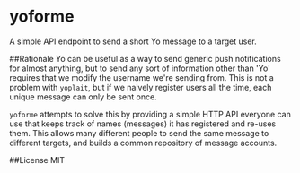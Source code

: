 # yoforme
A simple API endpoint to send a short Yo message to a target user.

##Rationale
Yo can be useful as a way to send generic push notifications for almost anything,
but to send any sort of information other than 'Yo' requires that we modify the
username we're sending from. This is not a problem with `yoplait`, but if we
naively register users all the time, each unique message can only be sent once.

`yoforme` attempts to solve this by providing a simple HTTP API everyone can use
that keeps track of names (messages) it has registered and re-uses them. This
allows many different people to send the same message to different targets, and
builds a common repository of message accounts.

##License
MIT
